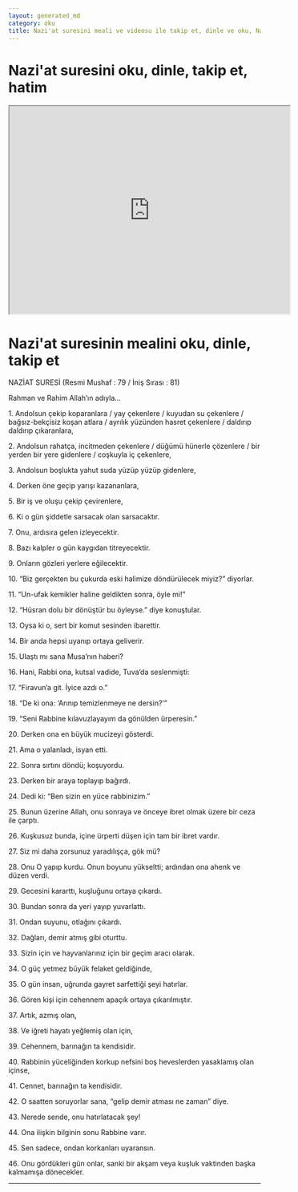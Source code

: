 ```yaml
---
layout: generated_md
category: oku
title: Nazi'at suresini meali ve videosu ile takip et, dinle ve oku, Nazi'at dinle, Nazi'at meali, hatim dinle, hatim yap.
---
```


<div class="container">
  <div class="row">
    <div class="col-lg-12">
      <h1>Nazi'at suresini oku, dinle, takip et, hatim</h1>
      <div class="div-youtube-embed">
        <iframe width="560" height="415" src="https://www.youtube.com/embed/">frameborder="0" allowfullscreen></iframe>
      </div>
    </div>
  </div>

  <div class="row">
    <div class="col-lg-12">
      <h1>Nazi'at suresinin mealini oku, dinle, takip et</h1>
      <div><p></p><p></p><p>NAZİAT SURESİ (Resmi Mushaf : 79 / İniş Sırası : 81)</p><p>Rahman ve Rahim Allah’ın adıyla…</p><p></p><p></p><p>1. Andolsun çekip koparanlara / yay çekenlere / kuyudan su çekenlere / bağsız-bekçisiz koşan atlara / ayrılık yüzünden hasret çekenlere / daldırıp daldırıp çıkaranlara,</p><p></p><p></p><p>2. Andolsun rahatça, incitmeden çekenlere / düğümü hünerle çözenlere / bir yerden bir yere gidenlere / coşkuyla iç çekenlere,</p><p></p><p></p><p>3. Andolsun boşlukta yahut suda yüzüp yüzüp gidenlere,</p><p></p><p></p><p>4. Derken öne geçip yarışı kazananlara,</p><p></p><p></p><p>5. Bir iş ve oluşu çekip çevirenlere,</p><p></p><p></p><p>6. Ki o gün şiddetle sarsacak olan sarsacaktır.</p><p></p><p></p><p>7. Onu, ardısıra gelen izleyecektir.</p><p></p><p></p><p>8. Bazı kalpler o gün kaygıdan titreyecektir.</p><p></p><p></p><p>9. Onların gözleri yerlere eğilecektir.</p><p></p><p></p><p>10. “Biz gerçekten bu çukurda eski halimize döndürülecek miyiz?” diyorlar.</p><p></p><p></p><p>11. “Un-ufak kemikler haline geldikten sonra, öyle mi!”</p><p></p><p></p><p>12. “Hüsran dolu bir dönüştür bu öyleyse.” diye konuştular.</p><p></p><p></p><p>13. Oysa ki o, sert bir komut sesinden ibarettir.</p><p></p><p></p><p>14. Bir anda hepsi uyanıp ortaya geliverir.</p><p></p><p></p><p>15. Ulaştı mı sana Musa’nın haberi?</p><p></p><p></p><p>16. Hani, Rabbi ona, kutsal vadide, Tuva’da seslenmişti:</p><p></p><p></p><p>17. “Firavun’a git. İyice azdı o.”</p><p></p><p></p><p>18. “De ki ona: ‘Arınıp temizlenmeye ne dersin?’”</p><p></p><p></p><p>19. “Seni Rabbine kılavuzlayayım da gönülden ürperesin.”</p><p></p><p></p><p>20. Derken ona en büyük mucizeyi gösterdi.</p><p></p><p></p><p>21. Ama o yalanladı, isyan etti.</p><p></p><p></p><p>22. Sonra sırtını döndü; koşuyordu.</p><p></p><p></p><p>23. Derken bir araya toplayıp bağırdı.</p><p></p><p></p><p>24. Dedi ki: “Ben sizin en yüce rabbinizim.”</p><p></p><p></p><p>25. Bunun üzerine Allah, onu sonraya ve önceye ibret olmak üzere bir ceza ile çarptı.</p><p></p><p></p><p>26. Kuşkusuz bunda, içine ürperti düşen için tam bir ibret vardır.</p><p></p><p></p><p>27. Siz mi daha zorsunuz yaradılışça, gök mü?</p><p></p><p></p><p>28. Onu O yapıp kurdu. Onun boyunu yükseltti; ardından ona ahenk ve düzen verdi.</p><p></p><p></p><p>29. Gecesini kararttı, kuşluğunu ortaya çıkardı.</p><p></p><p></p><p>30. Bundan sonra da yeri yayıp yuvarlattı.</p><p></p><p></p><p>31. Ondan suyunu, otlağını çıkardı.</p><p></p><p></p><p>32. Dağları, demir atmış gibi oturttu.</p><p></p><p></p><p>33. Sizin için ve hayvanlarınız için bir geçim aracı olarak.</p><p></p><p></p><p>34. O güç yetmez büyük felaket geldiğinde,</p><p></p><p></p><p>35. O gün insan, uğrunda gayret sarfettiği şeyi hatırlar.</p><p></p><p></p><p>36. Gören kişi için cehennem apaçık ortaya çıkarılmıştır.</p><p></p><p></p><p>37. Artık, azmış olan,</p><p></p><p></p><p>38. Ve iğreti hayatı yeğlemiş olan için,</p><p></p><p></p><p>39. Cehennem, barınağın ta kendisidir.</p><p></p><p></p><p>40. Rabbinin yüceliğinden korkup nefsini boş heveslerden yasaklamış olan içinse,</p><p></p><p></p><p>41. Cennet, barınağın ta kendisidir.</p><p></p><p></p><p>42. O saatten soruyorlar sana, “gelip demir atması ne zaman” diye.</p><p></p><p></p><p>43. Nerede sende, onu hatırlatacak şey!</p><p></p><p></p><p>44. Ona ilişkin bilginin sonu Rabbine varır.</p><p></p><p></p><p>45. Sen sadece, ondan korkanları uyaransın.</p><p></p><p></p><p>46. Onu gördükleri gün onlar, sanki bir akşam veya kuşluk vaktinden başka kalmamışa dönecekler.</p><p></p><p></p></div>
    </div>
  </div>
</div>
<hr />